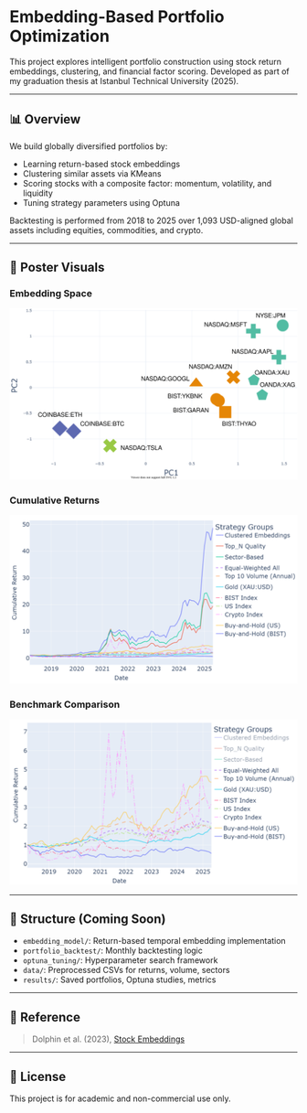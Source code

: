 # Embedding-Based Portfolio Optimization

This project explores intelligent portfolio construction using stock return embeddings, clustering, and financial factor scoring. Developed as part of my graduation thesis at Istanbul Technical University (2025).

---

## 📊 Overview

We build globally diversified portfolios by:
- Learning return-based stock embeddings
- Clustering similar assets via KMeans
- Scoring stocks with a composite factor: momentum, volatility, and liquidity
- Tuning strategy parameters using Optuna

Backtesting is performed from 2018 to 2025 over 1,093 USD-aligned global assets including equities, commodities, and crypto.

---

## 🧠 Poster Visuals

### Embedding Space
![PCA Embedding Plot](images/embedding_plot_2d_text_big.svg)

### Cumulative Returns
![Cumulative Returns](images/cum_returns_all_larger_text.svg)

### Benchmark Comparison
![Baseline Comparison](images/cum_returns_baseline_larger_text.svg)

---

## 📁 Structure (Coming Soon)

- `embedding_model/`: Return-based temporal embedding implementation
- `portfolio_backtest/`: Monthly backtesting logic
- `optuna_tuning/`: Hyperparameter search framework
- `data/`: Preprocessed CSVs for returns, volume, sectors
- `results/`: Saved portfolios, Optuna studies, metrics

---

## 🔗 Reference

> Dolphin et al. (2023), [Stock Embeddings](https://www.mdpi.com/2673-4591/39/1/30)

---

## 📜 License

This project is for academic and non-commercial use only.
